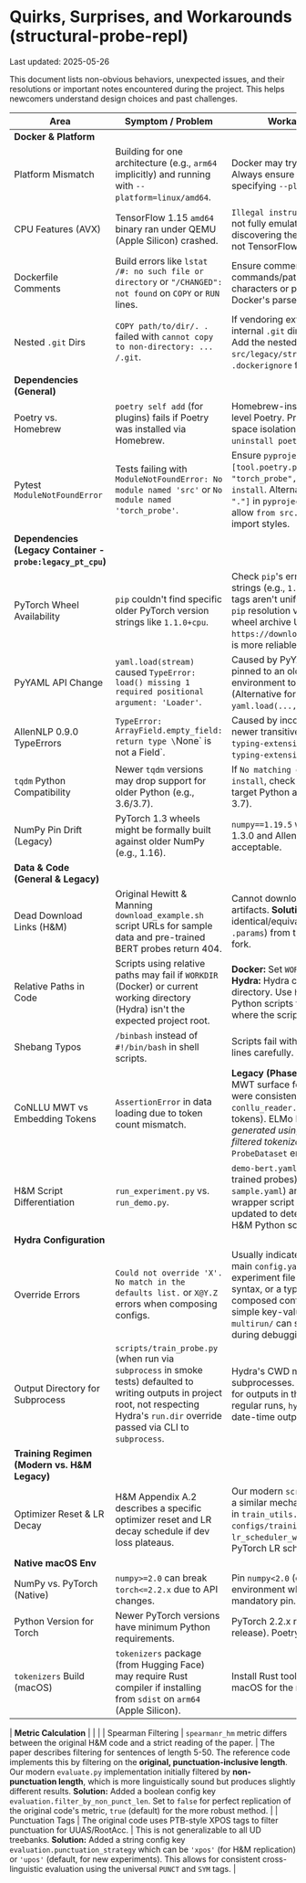 # Quirks, Surprises, and Workarounds (structural-probe-repl)

Last updated: 2025-05-26

This document lists non-obvious behaviors, unexpected issues, and their resolutions or important notes encountered during the project. This helps newcomers understand design choices and past challenges.

| Area                        | Symptom / Problem                                                                 | Workaround / Note / Lesson Learned                                                                                                                                                                 |
|-----------------------------|-----------------------------------------------------------------------------------|----------------------------------------------------------------------------------------------------------------------------------------------------------------------------------------------------|
| **Docker & Platform**       |                                                                                   |                                                                                                                                                                                                    |
| Platform Mismatch           | Building for one architecture (e.g., `arm64` implicitly) and running with `--platform=linux/amd64`. | Docker may try to pull a non-existent variant or fail. Always ensure build platform matches run platform if specifying `--platform`.                                             |
| CPU Features (AVX)        | TensorFlow 1.15 `amd64` binary ran under QEMU (Apple Silicon) crashed.            | `Illegal instruction`. TF binary required AVX opcodes not fully emulated. (This became moot after discovering the legacy H&M code is PyTorch-based, not TensorFlow).                                   |
| Dockerfile Comments         | Build errors like `lstat /#: no such file or directory` or `"/CHANGED": not found` on `COPY` or `RUN` lines. | Ensure comments (`#`) are cleanly separated from commands/paths by standard spaces. Avoid unusual characters or placing comments mid-command. Docker's parser can be sensitive. |
| Nested `.git` Dirs          | `COPY path/to/dir/. .` failed with `cannot copy to non-directory: ... /.git`.     | If vendoring external code that was a Git repository, its internal `.git` directory will cause issues with `COPY . .`. Add the nested `.git` (e.g., `src/legacy/structural_probe/.git`) to the root `.dockerignore` file. |
| **Dependencies (General)**  |                                                                                   |                                                                                                                                                                                                    |
| Poetry vs. Homebrew         | `poetry self add` (for plugins) fails if Poetry was installed via Homebrew.         | Homebrew-installed files can be immutable by user-level Poetry. Prefer `pipx install poetry` for user-space isolation. If Homebrew Poetry exists, `brew uninstall poetry` first.             |
| Pytest `ModuleNotFoundError`| Tests failing with `ModuleNotFoundError: No module named 'src'` or `No module named 'torch_probe'`. | Ensure `pyproject.toml` correctly defines `[tool.poetry.packages]` (e.g., `packages = [{include = "torch_probe", from = "src"}]`) and run `poetry install`. Alternatively, configure `pythonpath = ["src", "."]` in `pyproject.toml [tool.pytest.ini_options]` to allow `from src...` imports in tests. Use consistent import styles. |
| **Dependencies (Legacy Container - `probe:legacy_pt_cpu`)** |                                                                   |                                                                                                                                                                                                    |
| PyTorch Wheel Availability  | `pip` couldn't find specific older PyTorch version strings like `1.1.0+cpu`.        | Check `pip`'s error output for *actually available* version strings (e.g., `1.3.0+cpu`). The `+cpu` or other metadata tags aren't uniform across all old versions for direct `pip` resolution via the simple index. Using PyTorch's wheel archive URL (`-f https://download.pytorch.org/whl/torch_stable.html`) is more reliable for older versions. |
| PyYAML API Change           | `yaml.load(stream)` caused `TypeError: load() missing 1 required positional argument: 'Loader'`. | Caused by PyYAML >= 5.1. For the legacy H&M code, pinned to an older version (`PyYAML==3.13`) in the Docker environment to maintain original code compatibility. (Alternative for new code: use `yaml.safe_load()` or `yaml.load(..., Loader=yaml.FullLoader)`). |
| AllenNLP 0.9.0 TypeErrors   | `TypeError: ArrayField.empty_field: return type \`None\` is not a Field`.           | Caused by incompatibility of AllenNLP 0.9.0 with newer transitive dependencies like `overrides` or `typing-extensions`. Pinned `overrides==3.1.0` and `typing-extensions==3.7.4` in the legacy Dockerfile. |
| `tqdm` Python Compatibility | Newer `tqdm` versions may drop support for older Python (e.g., 3.6/3.7).          | If `No matching distribution found` for `tqdm` during `pip install`, check PyPI for the last version supporting the target Python and pin it (e.g., `tqdm==4.47.0` for Python 3.7).       |
| NumPy Pin Drift (Legacy)    | PyTorch 1.3 wheels might be formally built against older NumPy (e.g., 1.16).      | `numpy==1.19.5` was found to work well with PyTorch 1.3.0 and AllenNLP 0.9.0 in the legacy container and is acceptable.                                                                              |
| **Data & Code (General & Legacy)**    |                                                                           |                                                                                                                                                                                                    |
| Dead Download Links (H&M)   | Original Hewitt & Manning `download_example.sh` script URLs for sample data and pre-trained BERT probes return 404. | Cannot download their pre-packaged example artifacts. **Solution for Phase 0a:** Sourced identical/equivalent files (CoNLLU, ELMo HDF5, BERT `.params`) from the `whykay-01/structural-probes` GitHub fork. |
| Relative Paths in Code      | Scripts using relative paths may fail if `WORKDIR` (Docker) or current working directory (Hydra) isn't the expected project root. | **Docker:** Set `WORKDIR` appropriately in the Dockerfile. **Hydra:** Hydra changes CWD to its unique output directory. Use `hydra.utils.get_original_cwd()` in Python scripts to resolve paths originally relative to where the script was launched. |
| Shebang Typos               | `/binbash` instead of `#!/bin/bash` in shell scripts.                              | Scripts fail with `bad interpreter`. Proofread shebang lines carefully.                                                                                                                      |
| CoNLLU MWT vs Embedding Tokens | `AssertionError` in data loading due to token count mismatch.                     | **Legacy (Phase 0a):** H&M original `data.py` counted MWT surface forms; their ELMo HDF5s (via `whykay-01`) were consistent with this. **Modern (Phase 1):** Our new `conllu_reader.py` filters MWTs (counts syntactic tokens). ELMo HDF5s for the modern probe *must be generated using raw text derived from this MWT-filtered tokenization* to ensure alignment. The modern `ProbeDataset` enforces this. |
| H&M Script Differentiation  | `run_experiment.py` vs. `run_demo.py`.                                            | `demo-bert.yaml` is for `run_demo.py` (inference with pre-trained probes). Other configs (e.g., `prd_en_ewt-ud-sample.yaml`) are for `run_experiment.py` (training). The wrapper script `scripts/run_legacy_probe.sh` was updated to detect the config and call the appropriate H&M Python script. |
| **Hydra Configuration**     |                                                                                   |                                                                                                                                                                                                    |
| Override Errors             | `Could not override 'X'. No match in the defaults list.` or `X@Y.Z` errors when composing configs. | Usually indicates an issue with the `defaults` list in the main `config.yaml` (a group not declared) or the experiment file (incorrect `override /group: choice` syntax, or a typo like an unintended `@`). Ensure all composed config group files (`dataset/*.yaml`, etc.) are simple key-value structures. Clearing `outputs/` and `multirun/` can sometimes help with stale Hydra states during debugging. |
| Output Directory for Subprocess | `scripts/train_probe.py` (when run via `subprocess` in smoke tests) defaulted to writing outputs in project root, not respecting Hydra's `run.dir` override passed via CLI to `subprocess`. | Hydra's CWD management is complex for subprocesses. The smoke test was adapted to check for outputs in the project root and clean them up. For regular runs, `hydra.run.dir` (if set) or Hydra's default date-time output structure works as expected. |
| **Training Regimen (Modern vs. H&M Legacy)** |                                                                   |                                                                                                                                                                                                    |
| Optimizer Reset & LR Decay  | H&M Appendix A.2 describes a specific optimizer reset and LR decay schedule if dev loss plateaus. | Our modern `scripts/train_probe.py` now implements a similar mechanism (`LRSchedulerWithOptimizerReset` in `train_utils.py`), configurable via `configs/training/*.yaml` under `lr_scheduler_with_reset`. This differs from standard PyTorch LR schedulers. |
| **Native macOS Env**        |                                                                                   |                                                                                                                                                                                                    |
| NumPy vs. PyTorch (Native)| `numpy>=2.0` can break `torch<=2.2.x` due to API changes.                         | Pin `numpy<2.0` (e.g., `numpy~=1.26.4`) in the native Poetry environment when using PyTorch 2.2. This is a mandatory pin.                                                              |
| Python Version for Torch    | Newer PyTorch versions have minimum Python requirements.                            | PyTorch 2.2.x requires Python >=3.8, <=3.11 (as of its release). Poetry manages this.                                                                                                      |
| `tokenizers` Build (macOS)  | `tokenizers` package (from Hugging Face) may require Rust compiler if installing from `sdist` on `arm64` (Apple Silicon). | Install Rust toolchain (e.g., via `brew install rust`) on macOS for the native development environment.                                                                        |

| **Metric Calculation**  |                                                                                   |                                                                                                                                                                                                                                                                                                                                                                                                                                                                                                                                                                                              |
| Spearman Filtering      | `spearmanr_hm` metric differs between the original H&M code and a strict reading of the paper. | The paper describes filtering for sentences of length 5-50. The reference code implements this by filtering on the **original, punctuation-inclusive length**. Our modern `evaluate.py` implementation initially filtered by **non-punctuation length**, which is more linguistically sound but produces slightly different results. **Solution:** Added a boolean config key `evaluation.filter_by_non_punct_len`. Set to `false` for perfect replication of the original code's metric, `true` (default) for the more robust method. |
| Punctuation Tags        | The original code uses PTB-style XPOS tags to filter punctuation for UUAS/RootAcc. | This is not generalizable to all UD treebanks. **Solution:** Added a string config key `evaluation.punctuation_strategy` which can be `'xpos'` (for H&M replication) or `'upos'` (default, for new experiments). This allows for consistent cross-linguistic evaluation using the universal `PUNCT` and `SYM` tags.                                                                                                                                                                            |